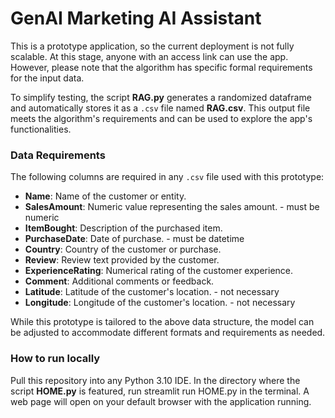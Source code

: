 # GenAI Marketing AI Assistant

This is a prototype application, so the current deployment is not fully scalable. At this stage, anyone with an access link can use the app. However, please note that the algorithm has specific formal requirements for the input data. 

To simplify testing, the script **RAG.py** generates a randomized dataframe and automatically stores it as a `.csv` file named **RAG.csv**. This output file meets the algorithm's requirements and can be used to explore the app's functionalities.

### Data Requirements

The following columns are required in any `.csv` file used with this prototype:

- **Name**: Name of the customer or entity.
- **SalesAmount**: Numeric value representing the sales amount. - must be numeric
- **ItemBought**: Description of the purchased item.
- **PurchaseDate**: Date of purchase. - must be datetime
- **Country**: Country of the customer or purchase.
- **Review**: Review text provided by the customer.
- **ExperienceRating**: Numerical rating of the customer experience.
- **Comment**: Additional comments or feedback.
- **Latitude**: Latitude of the customer's location. - not necessary
- **Longitude**: Longitude of the customer's location. - not necessary


While this prototype is tailored to the above data structure, the model can be adjusted to accommodate different formats and requirements as needed.

### How to run locally

Pull this repository into any Python 3.10 IDE. In the directory where the script **HOME.py** is featured, run streamlit run HOME.py in the terminal. A web page will open on your default browser with the application running.

